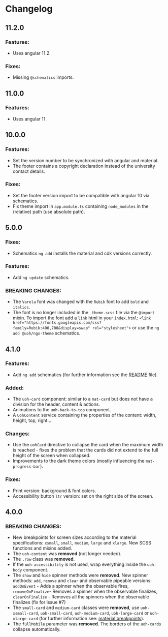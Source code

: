 # Changelog

## 11.2.0

### Features:

- Uses angular 11.2.

### Fixes:

- Missing `@schematics` imports.

## 11.0.0

### Features:

- Uses angular 11.

## 10.0.0

### Features:

- Set the version number to be synchronized with angular and material.
- The footer contains a copyright declaration instead of the university contact details.

### Fixes:

- Set the footer version import to be compatible with angular 10 via schematics.
- Fix theme import in `app.module.ts` containing `node_modules` in the (relative) path (use absolute path).

## 5.0.0

### Fixes:

- Schematics `ng add` installs the material and cdk versions correctly.

### Features:

- Add `ng update` schematics.

### BREAKING CHANGES:

- The `Varela` font was changed with the `Rubik` font to add `bold` and `italics`.
- The font is no longer included in the `_theme.scss` file via the `@import` mixin. To import the font add a `link` html in your `index.html`: `<link href="https://fonts.googleapis.com/css?family=Rubik:400,700&display=swap" rel="stylesheet">` or use the `ng add @uoh/ngx-theme` schematics.

## 4.1.0

### Features:

- Add `ng add` schematics (for further information see the [README](./README.md) file).

### Added:

- The `uoh-card` component: similar to a `mat-card` but does not have a division for the header, content & actions.
- Animations to the `uoh-back-to-top` component.
- A `UohContent` service containing the properties of the content: width, height, top, right...

### Changes:

- Use the `uohCard` directive to collapse the card when the maximum width is reached - fixes the problem that the cards did not extend to the full height of the screen when collapsed.
- Improvements to the dark theme colors (mostly influencing the `mat-progress-bar`).

### Fixes:

- Print version: background & font colors.
- Accessibility button `ltr` version: set on the right side of the screen.

## 4.0.0

### BREAKING CHANGES:

- New breakpoints for screen sizes according to the material specifications: `xsmall`, `small`, `medium`, `large` and `xlarge`. New SCSS functions and mixins added.
- The `uoh-content` was **removed** (not longer needed).
- The `.row` class was **removed**.
- If the `uoh-accessibility` is not used, wrap everything inside the `uoh-body` component.
- The `show` and `hide` spinner methods were **removed**. New spinner methods: `add`, `remove` and `clear` and observable pipeable versions: `addOnEvent` - Adds a spinner when the observable fires, `removeOnFinalize`- Removes a spinner when the observable finalizes, `clearOnFinalize` - Removes all the spinners when the observable finalizes (fix for issue #7)
- The `small-card` and `medium-card` classes were **removed**, use `uoh-xsmall-card`, `uoh-small-card`, `uoh-medium-card`, `uoh-large-card` or `uoh-xlarge-card` (for further information see: [material breakpoints](https://material.io/design/layout/responsive-layout-grid.html#breakpoints)).
- The `fullMobile` parameter was **removed**. The borders of the `uoh-cards` collapse automatically.
